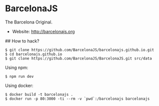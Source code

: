 # BarcelonaJS

The Barcelona Original.

* Website: http://barcelonajs.org

## How to hack?

```
$ git clone https://github.com/BarcelonaJS/barcelonajs.github.io.git
$ cd barcelonajs.github.io
$ git clone https://github.com/BarcelonaJS/BarcelonaJS.git src/data
```

Using npm:

```
$ npm run dev
```


Using docker:

```
$ docker build -t barcelonajs .
$ docker run -p 80:3000 -ti --rm -v `pwd`:/barcelonajs barcelonajs
```
